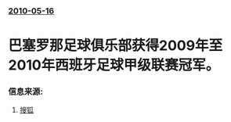 ### [2010-05-16](/news/2010/05/16/index.md)

##### 
#  巴塞罗那足球俱乐部获得2009年至2010年西班牙足球甲级联赛冠军。




### 信息来源:

1. [搜狐](http://sports.sohu.com/20100517/n272161886.shtml)
